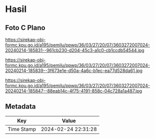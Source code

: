 # Hasil

## Foto C Plano

https://sirekap-obj-formc.kpu.go.id/a195/pemilu/ppwp/36/03/27/20/07/3603272007024-20240214-185831--961cb230-d204-45c3-a1c0-cb1ccdb54544.jpg

https://sirekap-obj-formc.kpu.go.id/a195/pemilu/ppwp/36/03/27/20/07/3603272007024-20240214-185839--3f673e1e-d50a-4a6c-b1ec-ea77d528da61.jpg

https://sirekap-obj-formc.kpu.go.id/a195/pemilu/ppwp/36/03/27/20/07/3603272007024-20240214-185847--88eab14c-4f75-4191-858c-04c728a1a487.jpg


## Metadata

| Key        | Value               |
| ---------- | ------------------- |
| Time Stamp | 2024-02-24 22:31:28 |



